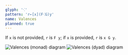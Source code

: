 ```yaml
---
glyph: '⁖'
pattern: 'r←[x](F⁖G)y'
name: Valences
planned: true
---
```


If `x` is not provided, `r` is `F y`; if `x` is provided, `r` is `x G y`.

![Valences (monad) diagram](/combinators/valences_1.svg)
![Valences (dyad) diagram](/combinators/valences_2.svg)